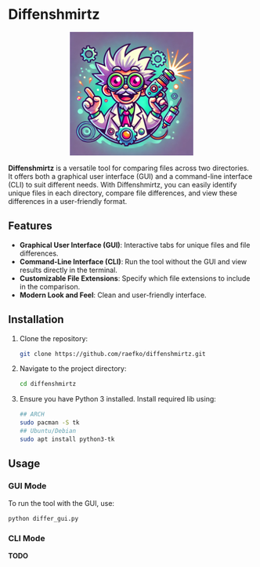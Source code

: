 # Diffenshmirtz

<p align="center">
<img src="logo.webp" alt="image" width="50%" height="auto">
</p>

**Diffenshmirtz** is a versatile tool for comparing files across two directories. It offers both a graphical user interface (GUI) and a command-line interface (CLI) to suit different needs. With Diffenshmirtz, you can easily identify unique files in each directory, compare file differences, and view these differences in a user-friendly format.

## Features

- **Graphical User Interface (GUI)**: Interactive tabs for unique files and file differences.
- **Command-Line Interface (CLI)**: Run the tool without the GUI and view results directly in the terminal.
- **Customizable File Extensions**: Specify which file extensions to include in the comparison.
- **Modern Look and Feel**: Clean and user-friendly interface.

## Installation

1. Clone the repository:
    ```bash
    git clone https://github.com/raefko/diffenshmirtz.git
    ```

2. Navigate to the project directory:
    ```bash
    cd diffenshmirtz
    ```

3. Ensure you have Python 3 installed. Install required lib using:
    ```bash
    ## ARCH
    sudo pacman -S tk
    ## Ubuntu/Debian
    sudo apt install python3-tk
    ```

## Usage

### GUI Mode

To run the tool with the GUI, use:
```bash
python differ_gui.py
```

### CLI Mode

**TODO**